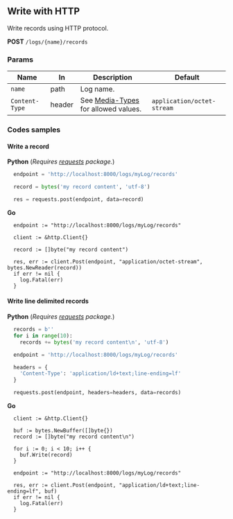 Write with HTTP
---------------

Write records using HTTP protocol.

**POST** `/logs/{name}/records`  

### Params

| Name           	| In     	| Description                                                     	| Default                    	|
|----------------	|--------	|-----------------------------------------------------------------	|----------------------------	|
| `name`         	| path   	| Log name.                                                       	|                            	|
| `Content-Type` 	| header 	| See [Media-Types](/docs/api/media_types.md) for allowed values. 	| `application/octet-stream` 	|

### Codes samples

#### Write a record

**Python** (_Requires [requests](https://pypi.org/project/requests/) package._)

```python
  endpoint = 'http://localhost:8000/logs/myLog/records'

  record = bytes('my record content', 'utf-8')

  res = requests.post(endpoint, data=record)
```

**Go**

```golang
  endpoint := "http://localhost:8000/logs/myLog/records"

  client := &http.Client{}

  record := []byte("my record content")

  res, err := client.Post(endpoint, "application/octet-stream", bytes.NewReader(record))
  if err != nil {
    log.Fatal(err)
  }
```

#### Write line delimited records

**Python** (_Requires [requests](https://pypi.org/project/requests/) package._)

```python
  records = b''
  for i in range(10):
    records += bytes('my record content\n', 'utf-8')

  endpoint = 'http://localhost:8000/logs/myLog/records'

  headers = {
    'Content-Type': 'application/ld+text;line-ending=lf'
  }

  requests.post(endpoint, headers=headers, data=records)
```

**Go**

```golang
  client := &http.Client{}

  buf := bytes.NewBuffer([]byte{})
  record := []byte("my record content\n")

  for i := 0; i < 10; i++ {
    buf.Write(record)
  }

  endpoint := "http://localhost:8000/logs/myLog/records"

  res, err := client.Post(endpoint, "application/ld+text;line-ending=lf", buf)
  if err != nil {
    log.Fatal(err)
  }
```
